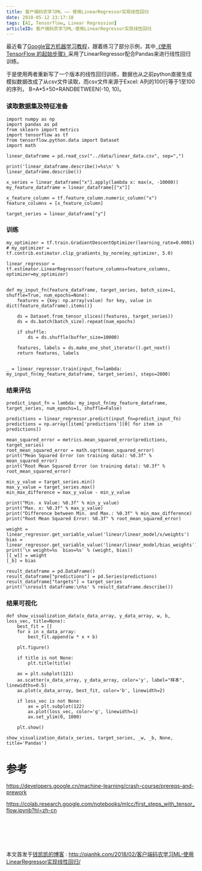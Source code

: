 ```yaml
---
title: 客户端码农学习ML —— 使用LinearRegressor实现线性回归
date: 2018-05-12 23:17:18
tags: [AI, Tensorflow, Linear Regression]
articleID: 客户端码农学习ML-使用LinearRegressor实现线性回归
---
```



最近看了[Google官方机器学习教程](https://developers.google.cn/machine-learning/crash-course/prereqs-and-prework)，跟着练习了部分示例，其中[《使用 TensorFlow 的起始步骤》](https://colab.research.google.com/notebooks/mlcc/first_steps_with_tensor_flow.ipynb?hl=zh-cn)采用了LinearRegressor配合Pandas来进行线性回归训练。

于是使用两者重新写了一个版本的线性回归训练，数据也从之前python直接生成模拟数据改成了从csv文件读取，而csv文件来源于Excel: A列的100行等于1至100的序列， B=A*5+50+RANDBETWEEN(-10, 10)。

### 读取数据集及特征准备

```
import numpy as np
import pandas as pd
from sklearn import metrics
import tensorflow as tf
from tensorflow.python.data import Dataset
import math

linear_dataframe = pd.read_csv("../data/linear_data.csv", sep=",")

print('linear_dataframe.describe()=%s\n' % linear_dataframe.describe())

x_series = linear_dataframe["x"].apply(lambda x: max(x, -10000))
my_feature_dataframe = linear_dataframe[["x"]]

x_feature_column = tf.feature_column.numeric_column("x")
feature_columns = [x_feature_column]

target_series = linear_dataframe["y"]

```

### 训练

```
my_optimizer = tf.train.GradientDescentOptimizer(learning_rate=0.0001)
# my_optimizer = tf.contrib.estimator.clip_gradients_by_norm(my_optimizer, 5.0)

linear_regressor = tf.estimator.LinearRegressor(feature_columns=feature_columns, optimizer=my_optimizer)


def my_input_fn(feature_dataframe, target_series, batch_size=1, shuffle=True, num_epochs=None):
    features = {key: np.array(value) for key, value in dict(feature_dataframe).items()}

    ds = Dataset.from_tensor_slices((features, target_series))
    ds = ds.batch(batch_size).repeat(num_epochs)

    if shuffle:
        ds = ds.shuffle(buffer_size=10000)

    features, labels = ds.make_one_shot_iterator().get_next()
    return features, labels


_ = linear_regressor.train(input_fn=lambda: my_input_fn(my_feature_dataframe, target_series), steps=2000)
```


### 结果评估

```
predict_input_fn = lambda: my_input_fn(my_feature_dataframe, target_series, num_epochs=1, shuffle=False)

predictions = linear_regressor.predict(input_fn=predict_input_fn)
predictions = np.array([item['predictions'][0] for item in predictions])

mean_squared_error = metrics.mean_squared_error(predictions, target_series)
root_mean_squared_error = math.sqrt(mean_squared_error)
print("Mean Squared Error (on training data): %0.3f" % mean_squared_error)
print("Root Mean Squared Error (on training data): %0.3f" % root_mean_squared_error)

min_y_value = target_series.min()
max_y_value = target_series.max()
min_max_difference = max_y_value - min_y_value

print("Min. x Value: %0.3f" % min_y_value)
print("Max. x: %0.3f" % max_y_value)
print("Difference between Min. and Max.: %0.3f" % min_max_difference)
print("Root Mean Squared Error: %0.3f" % root_mean_squared_error)

weight = linear_regressor.get_variable_value('linear/linear_model/x/weights')
bias = linear_regressor.get_variable_value('linear/linear_model/bias_weights')
print('\n weight=%s  bias=%s' % (weight, bias))
[[_w]] = weight
[_b] = bias

result_dataframe = pd.DataFrame()
result_dataframe["predictions"] = pd.Series(predictions)
result_dataframe["targets"] = target_series
print('\nresult dataframe:\n%s' % result_dataframe.describe())
```

### 结果可视化

```
def show_visualization_data(x_data_array, y_data_array, w, b, loss_vec, title=None):
    best_fit = []
    for x in x_data_array:
        best_fit.append(w * x + b)

    plt.figure()

    if title is not None:
        plt.title(title)

    ax = plt.subplot(121)
    ax.scatter(x_data_array, y_data_array, color='y', label="样本", linewidths=0.5)
    ax.plot(x_data_array, best_fit, color='b', linewidth=2)

    if loss_vec is not None:
        ax = plt.subplot(122)
        ax.plot(loss_vec, color='g', linewidth=1)
        ax.set_ylim(0, 1000)

    plt.show()

show_visualization_data(x_series, target_series, _w, _b, None, title='Pandas')
```

# 参考

https://developers.google.cn/machine-learning/crash-course/prereqs-and-prework

https://colab.research.google.com/notebooks/mlcc/first_steps_with_tensor_flow.ipynb?hl=zh-cn

# 　

本文首发于[钱凯凯的博客](http://qianhk.com) : http://qianhk.com/2018/02/客户端码农学习ML-使用LinearRegressor实现线性回归/

